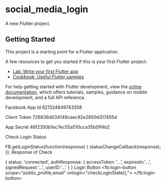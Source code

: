 # social_media_login

A new Flutter project.

## Getting Started

This project is a starting point for a Flutter application.

A few resources to get you started if this is your first Flutter project:

- [Lab: Write your first Flutter app](https://docs.flutter.dev/get-started/codelab)
- [Cookbook: Useful Flutter samples](https://docs.flutter.dev/cookbook)

For help getting started with Flutter development, view the
[online documentation](https://docs.flutter.dev/), which offers tutorials,
samples, guidance on mobile development, and a full API reference.

Facebook
App Id 621324849743358

Client Token
726636d034149caec92e2850d317455d

App Secret
46f2350b1ec7ec55a510cca35b0ff4b2

Check Login Status

FB.getLoginStatus(function(response) {
    statusChangeCallback(response);
});
Response of Check

{
    status: 'connected',
    authResponse: {
        accessToken: '...',
        expiresIn:'...',
        signedRequest:'...',
        userID:'...'
    }
}
Login Button
<fb:login-button 
  scope="public_profile,email"
  onlogin="checkLoginState();">
</fb:login-button>